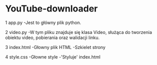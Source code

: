 # YouTube-downloader
1 app.py 
 -Jest to główny plik python.
 
2 video.py 
 -W tym pliku znajduje się klasa Video, służąca do tworzenia obiektu video, pobierania oraz walidacji linku. 
 
3 index.html
 -Głowny plik HTML
 -Szkielet strony
 
4 style.css
 -Głowne style 
 -'Styluje' index.html
  
